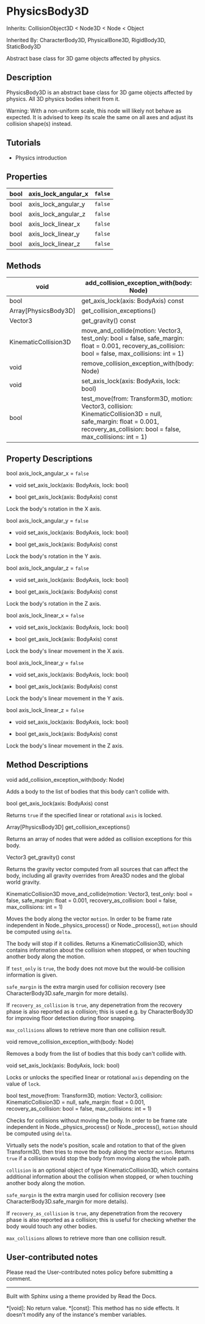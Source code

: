 # PhysicsBody3D

Inherits: CollisionObject3D < Node3D < Node < Object

Inherited By: CharacterBody3D, PhysicalBone3D, RigidBody3D, StaticBody3D

Abstract base class for 3D game objects affected by physics.

## Description

PhysicsBody3D is an abstract base class for 3D game objects affected by
physics. All 3D physics bodies inherit from it.

Warning: With a non-uniform scale, this node will likely not behave as
expected. It is advised to keep its scale the same on all axes and adjust its
collision shape(s) instead.

## Tutorials

  * Physics introduction

## Properties

bool | axis_lock_angular_x | `false`  
---|---|---  
bool | axis_lock_angular_y | `false`  
bool | axis_lock_angular_z | `false`  
bool | axis_lock_linear_x | `false`  
bool | axis_lock_linear_y | `false`  
bool | axis_lock_linear_z | `false`  
  
## Methods

void | add_collision_exception_with(body: Node)  
---|---  
bool | get_axis_lock(axis: BodyAxis) const  
Array[PhysicsBody3D] | get_collision_exceptions()  
Vector3 | get_gravity() const  
KinematicCollision3D | move_and_collide(motion: Vector3, test_only: bool = false, safe_margin: float = 0.001, recovery_as_collision: bool = false, max_collisions: int = 1)  
void | remove_collision_exception_with(body: Node)  
void | set_axis_lock(axis: BodyAxis, lock: bool)  
bool | test_move(from: Transform3D, motion: Vector3, collision: KinematicCollision3D = null, safe_margin: float = 0.001, recovery_as_collision: bool = false, max_collisions: int = 1)  
  
## Property Descriptions

bool axis_lock_angular_x = `false`

  * void set_axis_lock(axis: BodyAxis, lock: bool)

  * bool get_axis_lock(axis: BodyAxis) const

Lock the body's rotation in the X axis.

bool axis_lock_angular_y = `false`

  * void set_axis_lock(axis: BodyAxis, lock: bool)

  * bool get_axis_lock(axis: BodyAxis) const

Lock the body's rotation in the Y axis.

bool axis_lock_angular_z = `false`

  * void set_axis_lock(axis: BodyAxis, lock: bool)

  * bool get_axis_lock(axis: BodyAxis) const

Lock the body's rotation in the Z axis.

bool axis_lock_linear_x = `false`

  * void set_axis_lock(axis: BodyAxis, lock: bool)

  * bool get_axis_lock(axis: BodyAxis) const

Lock the body's linear movement in the X axis.

bool axis_lock_linear_y = `false`

  * void set_axis_lock(axis: BodyAxis, lock: bool)

  * bool get_axis_lock(axis: BodyAxis) const

Lock the body's linear movement in the Y axis.

bool axis_lock_linear_z = `false`

  * void set_axis_lock(axis: BodyAxis, lock: bool)

  * bool get_axis_lock(axis: BodyAxis) const

Lock the body's linear movement in the Z axis.

## Method Descriptions

void add_collision_exception_with(body: Node)

Adds a body to the list of bodies that this body can't collide with.

bool get_axis_lock(axis: BodyAxis) const

Returns `true` if the specified linear or rotational `axis` is locked.

Array[PhysicsBody3D] get_collision_exceptions()

Returns an array of nodes that were added as collision exceptions for this
body.

Vector3 get_gravity() const

Returns the gravity vector computed from all sources that can affect the body,
including all gravity overrides from Area3D nodes and the global world
gravity.

KinematicCollision3D move_and_collide(motion: Vector3, test_only: bool =
false, safe_margin: float = 0.001, recovery_as_collision: bool = false,
max_collisions: int = 1)

Moves the body along the vector `motion`. In order to be frame rate
independent in Node._physics_process() or Node._process(), `motion` should be
computed using `delta`.

The body will stop if it collides. Returns a KinematicCollision3D, which
contains information about the collision when stopped, or when touching
another body along the motion.

If `test_only` is `true`, the body does not move but the would-be collision
information is given.

`safe_margin` is the extra margin used for collision recovery (see
CharacterBody3D.safe_margin for more details).

If `recovery_as_collision` is `true`, any depenetration from the recovery
phase is also reported as a collision; this is used e.g. by CharacterBody3D
for improving floor detection during floor snapping.

`max_collisions` allows to retrieve more than one collision result.

void remove_collision_exception_with(body: Node)

Removes a body from the list of bodies that this body can't collide with.

void set_axis_lock(axis: BodyAxis, lock: bool)

Locks or unlocks the specified linear or rotational `axis` depending on the
value of `lock`.

bool test_move(from: Transform3D, motion: Vector3, collision:
KinematicCollision3D = null, safe_margin: float = 0.001,
recovery_as_collision: bool = false, max_collisions: int = 1)

Checks for collisions without moving the body. In order to be frame rate
independent in Node._physics_process() or Node._process(), `motion` should be
computed using `delta`.

Virtually sets the node's position, scale and rotation to that of the given
Transform3D, then tries to move the body along the vector `motion`. Returns
`true` if a collision would stop the body from moving along the whole path.

`collision` is an optional object of type KinematicCollision3D, which contains
additional information about the collision when stopped, or when touching
another body along the motion.

`safe_margin` is the extra margin used for collision recovery (see
CharacterBody3D.safe_margin for more details).

If `recovery_as_collision` is `true`, any depenetration from the recovery
phase is also reported as a collision; this is useful for checking whether the
body would touch any other bodies.

`max_collisions` allows to retrieve more than one collision result.

## User-contributed notes

Please read the User-contributed notes policy before submitting a comment.

* * *

Built with Sphinx using a theme provided by Read the Docs.

  *[void]: No return value.
  *[const]: This method has no side effects. It doesn't modify any of the instance's member variables.

